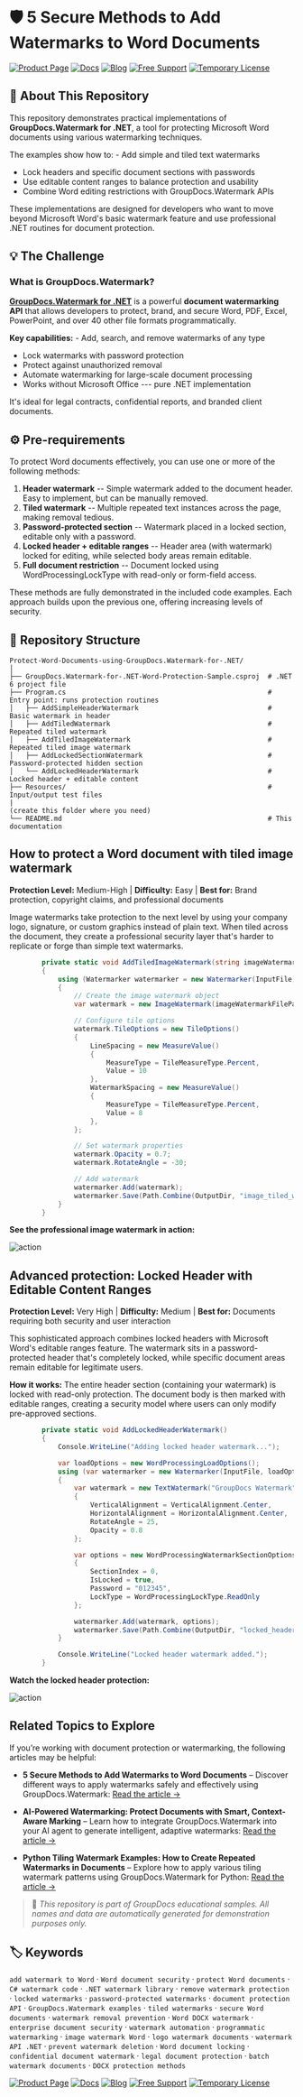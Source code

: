 # 🛡️ 5 Secure Methods to Add Watermarks to Word Documents

[![Product Page](https://img.shields.io/badge/Product%20Page-2865E0?style=for-the-badge&logo=appveyor&logoColor=white)](https://products.groupdocs.com/watermark/net/) 
[![Docs](https://img.shields.io/badge/Docs-2865E0?style=for-the-badge&logo=Hugo&logoColor=white)](https://docs.groupdocs.com/watermark/net/) 
[![Blog](https://img.shields.io/badge/Blog-2865E0?style=for-the-badge&logo=WordPress&logoColor=white)](https://blog.groupdocs.com/category/watermark/) 
[![Free Support](https://img.shields.io/badge/Free%20Support-2865E0?style=for-the-badge&logo=Discourse&logoColor=white)](https://forum.groupdocs.com/c/watermark) 
[![Temporary License](https://img.shields.io/badge/Temporary%20License-2865E0?style=for-the-badge&logo=rocket&logoColor=white)](https://purchase.groupdocs.com/temporary-license)

## 📖 About This Repository

This repository demonstrates practical implementations of **GroupDocs.Watermark for .NET**, a tool for protecting Microsoft Word documents using various watermarking techniques.

The examples show how to: - Add simple and tiled text watermarks
- Lock headers and specific document sections with passwords
- Use editable content ranges to balance protection and usability
- Combine Word editing restrictions with GroupDocs.Watermark APIs

These implementations are designed for developers who want to move beyond Microsoft Word's basic watermark feature and use professional .NET routines for document protection.

## 💡 The Challenge

### What is GroupDocs.Watermark?

[**GroupDocs.Watermark for .NET**](https://docs.groupdocs.com/watermark/net/) is a powerful **document watermarking API** that allows developers to protect, brand,
and secure Word, PDF, Excel, PowerPoint, and over 40 other file formats programmatically.

**Key capabilities:** - Add, search, and remove watermarks of any type
- Lock watermarks with password protection
- Protect against unauthorized removal
- Automate watermarking for large-scale document processing
- Works without Microsoft Office --- pure .NET implementation

It's ideal for legal contracts, confidential reports, and branded client documents.

## ⚙️ Pre-requirements

To protect Word documents effectively, you can use one or more of the following methods:

1.  **Header watermark** -- Simple watermark added to the document header. Easy to implement, but can be manually removed.
2.  **Tiled watermark** -- Multiple repeated text instances across the page, making removal tedious.
3.  **Password-protected section** -- Watermark placed in a locked section, editable only with a password.
4.  **Locked header + editable ranges** -- Header area (with watermark) locked for editing, while selected body areas remain editable.
5.  **Full document restriction** -- Document locked using WordProcessingLockType with read-only or form-field access.

These methods are fully demonstrated in the included code examples. Each approach builds upon the previous one, offering increasing levels of
security.

## 📂 Repository Structure

    Protect-Word-Documents-using-GroupDocs.Watermark-for-.NET/
    │
    ├── GroupDocs.Watermark-for-.NET-Word-Protection-Sample.csproj  # .NET 6 project file
    ├── Program.cs                                                  # Entry point: runs protection routines
    │   ├── AddSimpleHeaderWatermark                                # Basic watermark in header
    │   ├── AddTiledWatermark                                       # Repeated tiled watermark
    │   ├── AddTiledImageWatermark                                  # Repeated tiled image watermark
    │   ├── AddLockedSectionWatermark                               # Password-protected hidden section
    │   └── AddLockedHeaderWatermark                                # Locked header + editable content
    ├── Resources/                                                  # Input/output test files
    |                                                                   (create this folder where you need)
    └── README.md                                                   # This documentation


## How to protect a Word document with tiled image watermark

**Protection Level:** Medium-High | **Difficulty:** Easy | **Best for:** Brand protection, copyright claims, and professional documents

Image watermarks take protection to the next level by using your company logo, signature, or custom graphics instead of plain text. When tiled across the document, they create a professional security layer that's harder to replicate or forge than simple text watermarks.

```csharp
        private static void AddTiledImageWatermark(string imageWatermarkFilePath)
        {        
            using (Watermarker watermarker = new Watermarker(InputFile))
            {
                // Create the image watermark object
                var watermark = new ImageWatermark(imageWatermarkFilePath);

                // Configure tile options
                watermark.TileOptions = new TileOptions()
                {
                    LineSpacing = new MeasureValue()
                    {
                        MeasureType = TileMeasureType.Percent,
                        Value = 10
                    },
                    WatermarkSpacing = new MeasureValue()
                    {
                        MeasureType = TileMeasureType.Percent,
                        Value = 8
                    },
                };

                // Set watermark properties
                watermark.Opacity = 0.7;
                watermark.RotateAngle = -30;

                // Add watermark
                watermarker.Add(watermark);
                watermarker.Save(Path.Combine(OutputDir, "image_tiled_watermark.docx"));
            }
        } 
```
**See the professional image watermark in action:**

![action](https://github.com/groupdocs/groupdocs.github.io/blob/master/img/github_samples/groupdocs-watermark/tiled_image_watermark.gif)

## Advanced protection: Locked Header with Editable Content Ranges

**Protection Level:** Very High | **Difficulty:** Medium | **Best for:** Documents requiring both security and user interaction

This sophisticated approach combines locked headers with Microsoft Word's editable ranges feature. The watermark sits in a password-protected header that's completely locked, while specific document areas remain editable for legitimate users.

**How it works:** The entire header section (containing your watermark) is locked with read-only protection. The document body is then marked with editable ranges, creating a security model where users can only modify pre-approved sections.

```csharp
        private static void AddLockedHeaderWatermark()
        {
            Console.WriteLine("Adding locked header watermark...");

            var loadOptions = new WordProcessingLoadOptions();
            using (var watermarker = new Watermarker(InputFile, loadOptions))
            {
                var watermark = new TextWatermark("GroupDocs Watermark", new Font("Arial", 19))
                {
                    VerticalAlignment = VerticalAlignment.Center,
                    HorizontalAlignment = HorizontalAlignment.Center,
                    RotateAngle = 25,
                    Opacity = 0.8
                };

                var options = new WordProcessingWatermarkSectionOptions
                {
                    SectionIndex = 0,
                    IsLocked = true,
                    Password = "012345",
                    LockType = WordProcessingLockType.ReadOnly
                };

                watermarker.Add(watermark, options);
                watermarker.Save(Path.Combine(OutputDir, "locked_header_watermark.docx"));
            }

            Console.WriteLine("Locked header watermark added.");
        }
```

**Watch the locked header protection:**

![action](https://github.com/groupdocs/groupdocs.github.io/blob/master/img/github_samples/groupdocs-watermark/watermark_locked_in_header.gif)

## Related Topics to Explore

If you’re working with document protection or watermarking, the following articles may be helpful:

* **5 Secure Methods to Add Watermarks to Word Documents** – Discover different ways to apply watermarks safely and effectively using GroupDocs.Watermark: [Read the article →](https://blog.groupdocs.com/watermark/secure-word-documents-groupdocs-watermark-methods/)

* **AI-Powered Watermarking: Protect Documents with Smart, Context-Aware Marking** – Learn how to integrate GroupDocs.Watermark into your AI agent to generate intelligent, adaptive watermarks: [Read the article →](https://blog.groupdocs.com/watermark/ai-driven-dynamic-watermarks/)

* **Python Tiling Watermark Examples: How to Create Repeated Watermarks in Documents** – Explore how to apply various tiling watermark patterns using GroupDocs.Watermark for Python: [Read the article →](https://blog.groupdocs.com/watermark/tiling-watermark-python/)

> 💬 *This repository is part of GroupDocs educational samples.
> All names and data are automatically generated for demonstration purposes only.*

## 🏷️ Keywords

`add watermark to Word` · `Word document security` · `protect Word documents` · `C# watermark code` · `.NET watermark library` · `remove watermark protection` · `locked watermarks` · `password-protected watermarks` · `document protection API` · `GroupDocs.Watermark examples` · `tiled watermarks` · `secure Word documents` · `watermark removal prevention` · `Word DOCX watermark` · `enterprise document security` · `watermark automation` · `programmatic watermarking` · `image watermark Word` · `logo watermark documents` · `watermark API .NET` · `prevent watermark deletion` · `Word document locking` · `confidential document watermark` · `legal document protection` · `batch watermark documents` · `DOCX protection methods`

[![Product Page](https://img.shields.io/badge/Product%20Page-2865E0?style=for-the-badge&logo=appveyor&logoColor=white)](https://products.groupdocs.com/watermark/net/) 
[![Docs](https://img.shields.io/badge/Docs-2865E0?style=for-the-badge&logo=Hugo&logoColor=white)](https://docs.groupdocs.com/watermark/net/) 
[![Blog](https://img.shields.io/badge/Blog-2865E0?style=for-the-badge&logo=WordPress&logoColor=white)](https://blog.groupdocs.com/category/watermark/) 
[![Free Support](https://img.shields.io/badge/Free%20Support-2865E0?style=for-the-badge&logo=Discourse&logoColor=white)](https://forum.groupdocs.com/c/watermark) 
[![Temporary License](https://img.shields.io/badge/Temporary%20License-2865E0?style=for-the-badge&logo=rocket&logoColor=white)](https://purchase.groupdocs.com/temporary-license)
